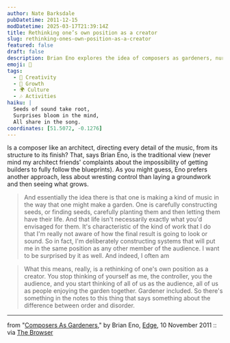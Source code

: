 ```yaml
---
author: Nate Barksdale
pubDatetime: 2011-12-15
modDatetime: 2025-03-17T21:39:14Z
title: Rethinking one’s own position as a creator
slug: rethinking-ones-own-position-as-a-creator
featured: false
draft: false
description: Brian Eno explores the idea of composers as gardeners, nurturing music rather than controlling it.
emoji: 🌱
tags:
  - 🎨 Creativity
  - 🌱 Growth
  - 🌍 Culture
  - 🎶 Activities
haiku: |
  Seeds of sound take root,  
  Surprises bloom in the mind,  
  All share in the song.
coordinates: [51.5072, -0.1276]
---
```


Is a composer like an architect, directing every detail of the music, from its structure to its finish? That, says Brian Eno, is the traditional view (never mind my architect friends' complaints about the impossibility of getting builders to fully follow the blueprints). As you might guess, Eno prefers another approach, less about wresting control than laying a groundwork and then seeing what grows.

> And essentially the idea there is that one is making a kind of music in the way that one might make a garden. One is carefully constructing seeds, or finding seeds, carefully planting them and then letting them have their life. And that life isn't necessarily exactly what you'd envisaged for them. It's characteristic of the kind of work that I do that I'm really not aware of how the final result is going to look or sound. So in fact, I'm deliberately constructing systems that will put me in the same position as any other member of the audience. I want to be surprised by it as well. And indeed, I often am

> What this means, really, is a rethinking of one's own position as a creator. You stop thinking of yourself as me, the controller, you the audience, and you start thinking of all of us as the audience, all of us as people enjoying the garden together. Gardener included. So there's something in the notes to this thing that says something about the difference between order and disorder.

---

from "[Composers As Gardeners](http://edge.org/conversation/composers-as-gardeners)," by Brian Eno, [Edge](http://edge.org/conversation/composers-as-gardeners), 10 November 2011 :: via [The Browser](https://www.google.com/search?q=%22The%20Browser%22%20thebrowser.com)
